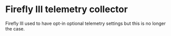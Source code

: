 # Firefly III telemetry collector

Firefly III used to have opt-in optional telemetry settings but this is no longer the case.
